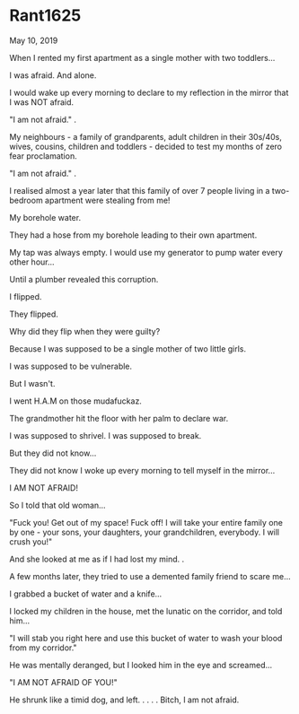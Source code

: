 # Rant1625



May 10, 2019

When I rented my first apartment as a single mother with two toddlers...

I was afraid. And alone.

I would wake up every morning to declare to my reflection in the mirror that I was NOT afraid.

"I am not afraid."
.

My neighbours - a family of grandparents, adult children in their 30s/40s, wives, cousins, children and toddlers - decided to test my months of zero fear proclamation.

"I am not afraid."
.

I realised almost a year later that this family of over 7 people living in a two-bedroom apartment were stealing from me!

My borehole water.

They had a hose from my borehole leading to their own apartment.

My tap was always empty. I would use my generator to pump water every other hour...

Until a plumber revealed this corruption. 

I flipped.

They flipped.

Why did they flip when they were guilty?

Because I was supposed to be a single mother of two little girls.

I was supposed to be vulnerable.

But I wasn't. 

I went H.A.M on those mudafuckaz.

The grandmother hit the floor with her palm to declare war.

I was supposed to shrivel. I was supposed to break.

But they did not know...

They did not know I woke up every morning to tell myself in the mirror...

I AM NOT AFRAID!

So I told that old woman...

"Fuck you! Get out of my space! Fuck off! I will take your entire family one by one - your sons, your daughters, your grandchildren, everybody. I will crush you!"

And she looked at me as if I had lost my mind. 
.

A few months later, they tried to use a demented family friend to scare me...

I grabbed a bucket of water and a knife...

I locked my children in the house, met the lunatic on the corridor, and told him...

"I will stab you right here and use this bucket of water to wash your blood from my corridor."

He was mentally deranged, but I looked him in the eye and screamed...

"I AM NOT AFRAID OF YOU!"

He shrunk like a timid dog, and left.
.
.
.
.
Bitch, I am not afraid.